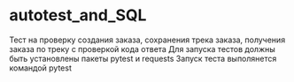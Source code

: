 # autotest_and_SQL

Тест на проверку создания заказа, сохранения трека заказа, получения заказа по треку с проверкой кода ответа
Для запуска тестов должны быть установлены пакеты pytest и requests
Запуск теста выполянется командой pytest
